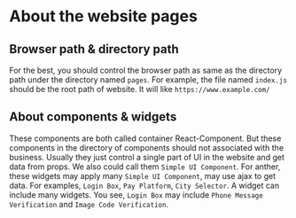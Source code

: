 # About the website pages

## Browser path & directory path

For the best, you should control the browser path as same as the directory path under the directory named `pages`.
For example, the file named `index.js` should be the root path of website. It will like `https://www.example.com/`

## About components & widgets

These components are both called container React-Component.
But these components in the directory of components should not associated with the business. Usually they just control a single part of UI in the website and get data from props. We also could call them `Simple UI Component`. For anther, these widgets may apply many `Simple UI Component`, may use ajax to get data. For examples, `Login Box`, `Pay Platform`, `City Selector`. A widget can include many widgets. You see, `Login Box` may include `Phone Message Verification` and `Image Code Verification`.
